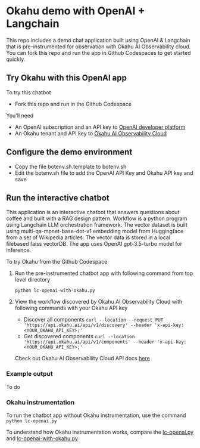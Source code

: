 # Okahu demo with OpenAI + Langchain
This repo includes a demo chat application built using OpenAI & Langchain that is pre-instrumented for observation with Okahu AI Observability cloud. 
You can fork this repo and run the app in Github Codespaces to get started quickly. 


## Try Okahu with this OpenAI app

To try this chatbot 
- Fork this repo and run in the Github Codespace 

You'll need 
- An OpenAI subscription and an API key to [OpenAI developer platform](https://platform.openai.com/overview)
- An Okahu tenant and API key to [Okahu AI Observability Cloud](https://www.okahu.ai)  

## Configure the demo environment
- Copy the file botenv.sh.template to botenv.sh
- Edit the botenv.sh file to add the OpenAI API Key and Okahu API key and save

## Run the interactive chatbot 
This application is an interactive chatbot that answers questions about coffee and built with a RAG design pattern.
Workflow is a python program using Langchain LLM orchestration framework. 
The vector dataset is built using multi-qa-mpnet-base-dot-v1 embedding model from Huggingface from a set of Wikipedia articles. The vector data is stored in a local filebased faiss vectorDB. 
The app uses OpenAI gpt-3.5-turbo model for inference.

To try Okahu from the Github Codespace 

1. Run the pre-instrumented chatbot app with following command from top level directory

   ```python lc-openai-with-okahu.py```
   
2. View the workflow discovered by Okahu AI Observability Cloud with following commands with your Okahu API key
    - Discover all components
      ```curl --location --request PUT 'https://api.okahu.ai/api/v1/discovery' --header 'x-api-key: <YOUR_OKAHU_API_KEY>;' ```
    - Get discovered components
      ```curl --location 'https://api.okahu.ai/api/v1/components' --header 'x-api-key: <YOUR_OKAHU_API_KEY>;' ```

    Check out Okahu AI Observability Cloud API docs [here](https://apidocs.okahu.ai)

### Example output 

To do 

### Okahu instrumentation

To run the chatbot app without Okahu instrumentation, use the command ```python lc-openai.py```

To understand how Okahu instrumentation works, compare the [lc-openai.py](lc-openai.py) and [lc-openai-with-okahu.py](lc-openai-with-okahu.py)
